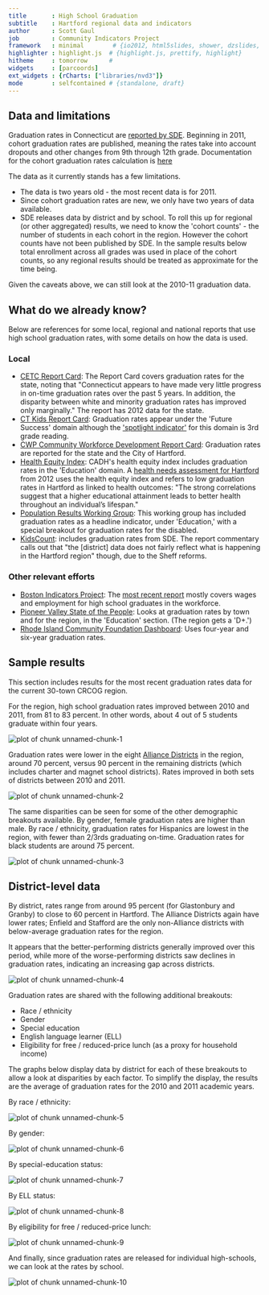 ```yaml
---
title       : High School Graduation
subtitle    : Hartford regional data and indicators
author      : Scott Gaul
job         : Community Indicators Project
framework   : minimal        # {io2012, html5slides, shower, dzslides, ...}
highlighter : highlight.js  # {highlight.js, prettify, highlight}
hitheme     : tomorrow      # 
widgets     : [parcoords]
ext_widgets : {rCharts: ["libraries/nvd3"]} 
mode        : selfcontained # {standalone, draft}
---
```



## Data and limitations

Graduation rates in Connecticut are [reported by SDE](http://sdeportal.ct.gov/Cedar/WEB/ResearchandReports/DataBulletins.aspx). Beginning in 2011, cohort graduation rates are published, meaning the rates take into account dropouts and other changes from 9th through 12th grade. Documentation for the cohort graduation rates calculation is [here](http://sdeportal.ct.gov/Cedar/Files/Pdf/Reports/cohortgraddocumentation.pdf)

The data as it currently stands has a few limitations. 
* The data is two years old - the most recent data is for 2011. 
* Since cohort graduation rates are new, we only have two years of data available. 
* SDE releases data by district and by school. To roll this up for regional (or other aggregated) results, we need to know the 'cohort counts' - the number of students in each cohort in the region. However the cohort counts have not been published by SDE. In the sample results below total enrollment across all grades was used in place of the cohort counts, so any regional results should be treated as approximate for the time being.

Given the caveats above, we can still look at the 2010-11 graduation data. 

## What do we already know?

Below are references for some local, regional and national reports that use high school graduation rates, with some details on how the data is used. 

### Local

* [CETC Report Card](http://www.ctdol.state.ct.us/OWC/CETC/2013ReportCard.pdf): The Report Card covers graduation rates for the state, noting that "Connecticut appears to have made very little progress in on-time graduation rates over the past 5 years. In addition, the disparity between white and minority graduation rates has improved only marginally." The report has 2012 data for the state. 
* [CT Kids Report Card](http://www.cga.ct.gov/kid/rba/results.asp): Graduation rates appear under the 'Future Success' domain although the ['spotlight indicator'](http://www.cga.ct.gov/kid/rba/Docs/2013/FINAL%20Jan%202013%20Annual%20Report%20on%20PA%2011-109%20CT%20Children%27s%20%20Report%20%20Card.pdf) for this domain is 3rd grade reading.
* [CWP Community Workforce Development Report Card](http://www.capitalworkforce.org/ctworks/documents/Community_Workforce_Development_Report_Card_2011ff.pdf): Graduation rates are reported for the state and the City of Hartford.
* [Health Equity Index](http://www.cadh.org/health-equity/health-equity-index.html): CADH's health equity index includes graduation rates in the 'Education' domain. A [health needs assessment for Hartford](http://hhs.hartford.gov/Shared%20Documents/Community%20health%20needs%20assessment%202012.pdf) from 2012 uses the health equity index and refers to low graduation rates in Hartford as linked to health outcomes: "The strong correlations suggest that a higher educational attainment leads to better health throughout an individual’s lifespan."   
* [Population Results Working Group](http://www.ct.gov/opm/cwp/view.asp?a=2998&Q=490946): This working group has included graduation rates as a headline indicator, under 'Education,' with a special breakout for graduation rates for the disabled.  
* [KidsCount](http://www.cahs.org/kidscount.asp): includes graduation rates from SDE. The report commentary calls out that "the [district] data does not fairly reflect what is happening in the Hartford region" though, due to the Sheff reforms. 

### Other relevant efforts

* [Boston Indicators Project](http://www.bostonindicators.org/): The [most recent report](http://www.bostonindicators.org/~/media/Files/IndicatorsReports/Reports/Indicator%20Reports/Indicators2012.pdf) mostly covers wages and employment for high school graduates in the workforce.
* [Pioneer Valley State of the People](http://pvpc.org/resources/datastats/state-of-people/stateofthepeople2013.pdf): Looks at graduation rates by town and for the region, in the 'Education' section. (The region gets a 'D+.')
* [Rhode Island Community Foundation Dashboard](http://www.rifoundation.org/CommunityLeadership/CommunityDashboard/tabid/1157/Default.aspx): Uses four-year and six-year graduation rates. 

## Sample results

This section includes results for the most recent graduation rates data for the current 30-town CRCOG region. 

For the region, high school graduation rates improved between 2010 and 2011, from 81 to 83 percent. In other words, about 4 out of 5 students graduate within four years. 


![plot of chunk unnamed-chunk-1](assets/fig/unnamed-chunk-1.png) 


Graduation rates were lower in the eight [Alliance Districts](http://www.sde.ct.gov/sde/cwp/view.asp?a=2683&Q=334226) in the region, around 70 percent, versus 90 percent in the remaining districts (which includes charter and magnet school districts). Rates improved in both sets of districts between 2010 and 2011. 

![plot of chunk unnamed-chunk-2](assets/fig/unnamed-chunk-2.png) 


The same disparities can be seen for some of the other demographic breakouts available. By gender, female graduation rates are higher than male. By race / ethnicity, graduation rates for Hispanics are lowest in the region, with fewer than 2/3rds graduating on-time. Graduation rates for black students are around 75 percent. 

![plot of chunk unnamed-chunk-3](assets/fig/unnamed-chunk-3.png) 


## District-level data

By district, rates range from around 95 percent (for Glastonbury and Granby) to close to 60 percent in Hartford. The Alliance Districts again have lower rates; Enfield and Stafford are the only non-Alliance districts with below-average graduation rates for the region. 

It appears that the better-performing districts generally improved over this period, while more of the worse-performing districts saw declines in graduation rates, indicating an increasing gap across districts.

![plot of chunk unnamed-chunk-4](assets/fig/unnamed-chunk-4.png) 


Graduation rates are shared with the following additional breakouts: 
- Race / ethnicity
- Gender
- Special education
- English language learner (ELL)
- Eligibility for free / reduced-price lunch (as a proxy for household income)

The graphs below display data by district for each of these breakouts to allow a look at disparities by each factor. To simplify the display, the results are the average of graduation rates for the 2010 and 2011 academic years. 

By race / ethnicity: 

![plot of chunk unnamed-chunk-5](assets/fig/unnamed-chunk-5.png) 


By gender: 

![plot of chunk unnamed-chunk-6](assets/fig/unnamed-chunk-6.png) 


By special-education status: 

![plot of chunk unnamed-chunk-7](assets/fig/unnamed-chunk-7.png) 


By ELL status: 

![plot of chunk unnamed-chunk-8](assets/fig/unnamed-chunk-8.png) 


By eligibility for free / reduced-price lunch: 

![plot of chunk unnamed-chunk-9](assets/fig/unnamed-chunk-9.png) 


And finally, since graduation rates are released for individual high-schools, we can look at the rates by school. 

![plot of chunk unnamed-chunk-10](assets/fig/unnamed-chunk-10.png) 

